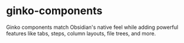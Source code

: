 # ginko-components
Ginko components match Obsidian's native feel while adding powerful features like tabs, steps, column layouts, file trees, and more.
